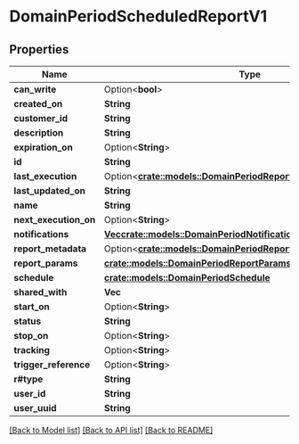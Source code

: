 # DomainPeriodScheduledReportV1

## Properties

Name | Type | Description | Notes
------------ | ------------- | ------------- | -------------
**can_write** | Option<**bool**> |  | [optional]
**created_on** | **String** |  |
**customer_id** | **String** |  |
**description** | **String** |  |
**expiration_on** | Option<**String**> |  | [optional]
**id** | **String** |  |
**last_execution** | Option<[**crate::models::DomainPeriodReportExecutionSummaryV1**](domain.ReportExecutionSummaryV1.md)> |  | [optional]
**last_updated_on** | **String** |  |
**name** | **String** |  |
**next_execution_on** | Option<**String**> |  | [optional]
**notifications** | [**Vec<crate::models::DomainPeriodNotifications>**](domain.Notifications.md) |  |
**report_metadata** | Option<[**crate::models::DomainPeriodReportMetadata**](domain.ReportMetadata.md)> |  | [optional]
**report_params** | [**crate::models::DomainPeriodReportParams**](domain.ReportParams.md) |  |
**schedule** | [**crate::models::DomainPeriodSchedule**](domain.Schedule.md) |  |
**shared_with** | **Vec<String>** |  |
**start_on** | Option<**String**> |  | [optional]
**status** | **String** |  |
**stop_on** | Option<**String**> |  | [optional]
**tracking** | Option<**String**> |  | [optional]
**trigger_reference** | Option<**String**> |  | [optional]
**r#type** | **String** |  |
**user_id** | **String** |  |
**user_uuid** | **String** |  |

[[Back to Model list]](./README.md#documentation-for-models) [[Back to API list]](./README.md#documentation-for-api-endpoints) [[Back to README]](../README.md)
